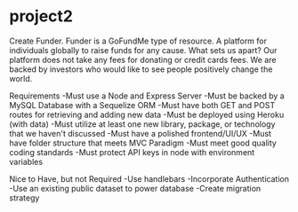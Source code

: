 # project2

Create Funder. Funder is a GoFundMe type of resource. A platform for individuals globally to raise funds for any cause. What sets us apart? Our platform does not take any fees for donating or credit cards fees. We are backed by investors who would like to see people positively change the world.

Requirements
  -Must use a Node and Express Server
  -Must be backed by a MySQL Database with a Sequelize ORM
  -Must have both GET and POST routes for retrieving and adding new data
  -Must be deployed using Heroku (with data)
  -Must utilize at least one new library, package, or technology that we haven't discussed
  -Must have a polished frontend/UI/UX
  -Must have folder structure that meets MVC Paradigm
  -Must meet good quality coding standards
  -Must protect API keys in node with environment variables

Nice to Have, but not Required
  -Use handlebars
  -Incorporate Authentication
  -Use an existing public dataset to power database
  -Create migration strategy